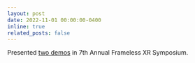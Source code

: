 ```yaml
---
layout: post
date: 2022-11-01 00:00:00-0400
inline: true
related_posts: false
---
```

Presented [two demos](https://www.rit.edu/framelesslabs/symposium-2022) in 7th Annual Frameless XR Symposium.
